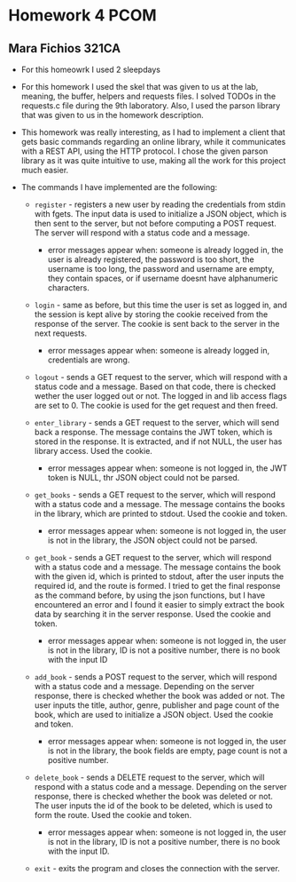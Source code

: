 # Homework 4 PCOM

## Mara Fichios 321CA

* For this homeowrk I used 2 sleepdays

* For this homework I used the skel that was given to us at the lab, meaning,
the buffer, helpers and requests files. I solved TODOs in the requests.c file
during the 9th laboratory. Also, I used the parson library that was given to us
in the homework description.

* This homework was really interesting, as I had to implement a client that
gets basic commands regarding an online library, while it communicates with a
REST API, using the HTTP protocol. I chose the given parson library as it was
quite intuitive to use, making all the work for this project much easier.


* The commands I have implemented are the following:
    
    - `register` - registers a new user by reading the credentials from stdin
    with fgets. The input data is used to initialize a JSON object, which is
    then sent to the server, but not before computing a POST request. The
    server will respond with a status code and a message.
        - error messages appear when: someone is already logged in, the user
        is already registered, the password is too short, the username is too
        long, the password and username are empty, they contain spaces, or if
        username doesnt have alphanumeric characters.
    
    - `login` - same as before, but this time the user is set as logged in,
    and the session is kept alive by storing the cookie received from the
    response of the server. The cookie is sent back to the server in the next
    requests.
        - error messages appear when: someone is already logged in, credentials
        are wrong.

    - `logout` - sends a GET request to the server, which will respond with a
    status code and a message. Based on that code, there is checked wether the
    user logged out or not. The logged in and lib access flags are set to 0.
    The cookie is used for the get request and then freed.

    - `enter_library` - sends a GET request to the server, which will send back
    a response. The message contains the JWT token, which is stored in the
    response. It is extracted, and if not NULL, the user has library access.
    Used the cookie.
        - error messages appear when: someone is not logged in, the JWT token
        is NULL, thr JSON object could not be parsed.

    - `get_books` - sends a GET request to the server, which will respond with
    a status code and a message. The message contains the books in the library,
    which are printed to stdout. Used the cookie and token.
        - error messages appear when: someone is not logged in, the user is not
        in the library, the JSON object could not be parsed.

    - `get_book` - sends a GET request to the server, which will respond with a
    status code and a message. The message contains the book with the given id,
    which is printed to stdout, after the user inputs the required id, and the
    route is formed. I tried to get the final response as the command before,
    by using the json functions, but I have encountered an error and I found it
    easier to simply extract the book data by searching it in the server
    response. Used the cookie and token.
        - error messages appear when: someone is not logged in, the user is not
        in the library, ID is not a positive number, there is no book with the
        input ID

    - `add_book` - sends a POST request to the server, which will respond with
    a status code and a message. Depending on the server response, there is
    checked whether the book was added or not. The user inputs the title,
    author, genre, publisher and page count of the book, which are used to
    initialize a JSON object. Used the cookie and token.
        - error messages appear when: someone is not logged in, the user is
        not in the library, the book fields are empty, page count is not a
        positive number.

    - `delete_book` - sends a DELETE request to the server, which will respond
    with a status code and a message. Depending on the server response, there
    is checked whether the book was deleted or not. The user inputs the id of
    the book to be deleted, which is used to form the route. Used the cookie
    and token.
        - error messages appear when: someone is not logged in, the user is
        not in the library, ID is not a positive number, there is no book with
        the input ID.

    - `exit` - exits the program and closes the connection with the server.
